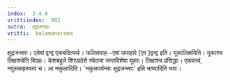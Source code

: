 ```yaml
---
index:  2.4.8
vrittiindex:  902
sutra:  क्षुद्रजन्तवः
vritti:  balamanorama 
---
```


क्षुद्रजन्तवः। एतेषां द्वन्द्व एकबदित्यर्थः। फलितमाह--एषां समाहारे [एव ]द्वन्द्व इति। यूकालिक्षमिति। यूकाश्च लिक्षाश्चेति विग्रहः। केशबहुले शिरःप्रदेसे स्वेदजा जन्तविशेषा यूकाः। लिक्षाश्च प्रसिद्धाः। एकवत्त्वं, नपुंसकह्रस्वत्वं च। आ नकुलादिति। `नकुलपर्यन्ताः क्षुद्रजन्तवः' इति भाष्यादिति भावः।

